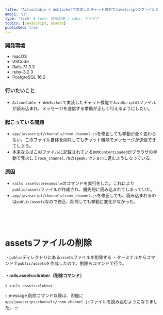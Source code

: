 ```yaml
---
title: "ActionCable + WebSocketで実装したチャット機能でJavaScriptのファイルが読み込まれない問題"
emoji: "💬"
type: "tech" # tech: 技術記事 / idea: アイデア
topics: [JavaScript, assets]
published: true
---
```

### 開発環境
- macOS
- VSCode
- Rails 7.1.3.3
- ruby-3.2.3
- PostgreSQL 16.2
### 行いたいこと
- `ActionCable + WebSocket`で実装したチャット機能で`JavaScript`のファイルが読み込まれ、メッセージを送信する挙動が正しく行えるようにしたい。

### 起こっている問題
- `app/javascript/channels/room_channel.js`を修正しても挙動が全く変わらない。このファイル自体を削除してもチャット機能でメッセージが送信できてしまう。
- 本来ならばこのファイルに記載されている`DOMContentLoaded`がブラウザの挙動で発火して`room_channel.rb`の`speakアクション`に進むようになっている。


### 原因
- `rails assets:precompile`のコマンドを実行をした。これにより`public/assets`ファイルが作成され、優先的に読み込まれてしまっていた。
- `app/javascript/channels/room_channel.js`を修正しても、読み込まれるのは`public/assets`なので修正、削除しても挙動に変化がなかった。
<br>
<br>
<br>

# assetsファイルの削除
・`public`ディレクトリにある`assets`ファイルを削除する
・ターミナルからコマンドで`public/assets`を作成したので、削除もコマンドで行う。


#### ・rails assets:clobber（削除コマンド）
```:ターミナル
$ rails assets:clobber
```

:::message
削除コマンド以降は、即座に`app/javascript/channels/room_channel.js`ファイルを読み込むようになりました。
:::

<br>
<br>